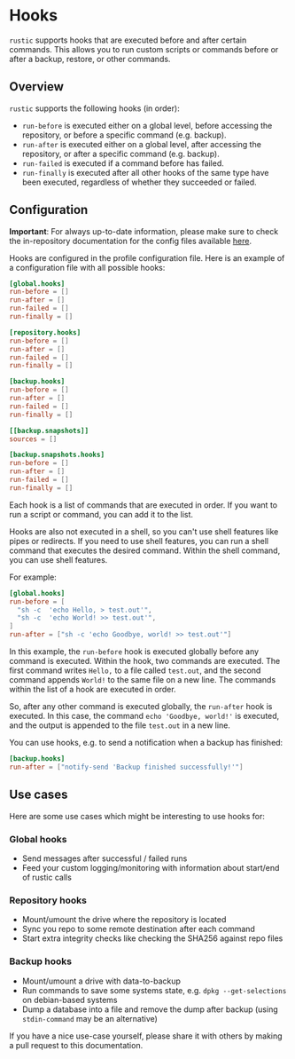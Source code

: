 # Hooks

`rustic` supports hooks that are executed before and after certain commands.
This allows you to run custom scripts or commands before or after a backup,
restore, or other commands.

## Overview

`rustic` supports the following hooks (in order):

- `run-before` is executed either on a global level, before accessing the
  repository, or before a specific command (e.g. backup).
- `run-after` is executed either on a global level, after accessing the
  repository, or after a specific command (e.g. backup).
- `run-failed` is executed if a command before has failed.
- `run-finally` is executed after all other hooks of the same type have been
  executed, regardless of whether they succeeded or failed.

## Configuration

**Important**: For always up-to-date information, please make sure to check the
in-repository documentation for the config files available
[here](https://github.com/rustic-rs/rustic/blob/main/config/README.md).

Hooks are configured in the profile configuration file. Here is an example of a
configuration file with all possible hooks:

```toml
[global.hooks]
run-before = []
run-after = []
run-failed = []
run-finally = []

[repository.hooks]
run-before = []
run-after = []
run-failed = []
run-finally = []

[backup.hooks]
run-before = []
run-after = []
run-failed = []
run-finally = []

[[backup.snapshots]]
sources = []

[backup.snapshots.hooks]
run-before = []
run-after = []
run-failed = []
run-finally = []
```

Each hook is a list of commands that are executed in order. If you want to run a
script or command, you can add it to the list.

Hooks are also not executed in a shell, so you can't use shell features like
pipes or redirects. If you need to use shell features, you can run a shell
command that executes the desired command. Within the shell command, you can use
shell features.

For example:

```toml
[global.hooks]
run-before = [
  "sh -c  'echo Hello, > test.out'",
  "sh -c  'echo World! >> test.out'",
]
run-after = ["sh -c 'echo Goodbye, world! >> test.out'"]
```

In this example, the `run-before` hook is executed globally before any command
is executed. Within the hook, two commands are executed. The first command
writes `Hello,` to a file called `test.out`, and the second command appends
`World!` to the same file on a new line. The commands within the list of a hook
are executed in order.

So, after any other command is executed globally, the `run-after` hook is
executed. In this case, the command `echo 'Goodbye, world!'` is executed, and
the output is appended to the file `test.out` in a new line.

You can use hooks, e.g. to send a notification when a backup has finished:

```toml
[backup.hooks]
run-after = ["notify-send 'Backup finished successfully!'"]
```

## Use cases

Here are some use cases which might be interesting to use hooks for:

### Global hooks

- Send messages after successful / failed runs
- Feed your custom logging/monitoring with information about start/end of rustic
  calls

### Repository hooks

- Mount/umount the drive where the repository is located
- Sync you repo to some remote destination after each command
- Start extra integrity checks like checking the SHA256 against repo files

### Backup hooks

- Mount/umount a drive with data-to-backup
- Run commands to save some systems state, e.g. `dpkg --get-selections` on
  debian-based systems
- Dump a database into a file and remove the dump after backup (using
  `stdin-command` may be an alternative)

If you have a nice use-case yourself, please share it with others by making a
pull request to this documentation.
